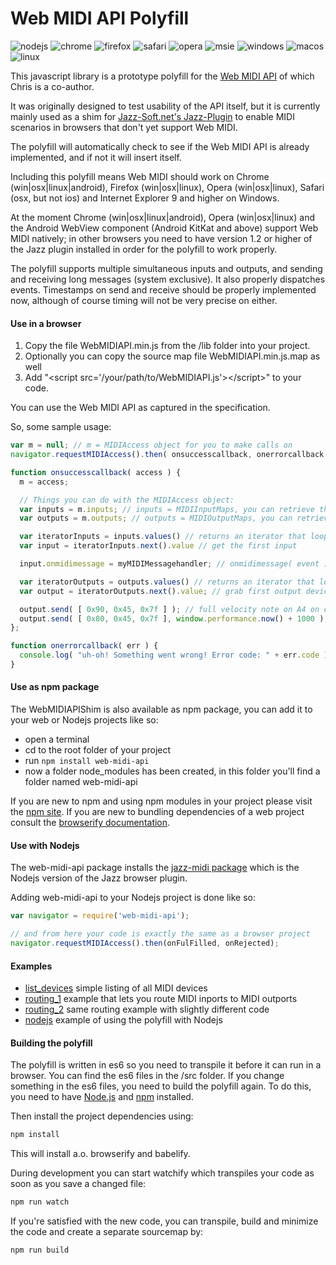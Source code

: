 # Web MIDI API Polyfill

![nodejs](http://jazz-soft.github.io/img/nodejs.jpg)
![chrome](http://jazz-soft.github.io/img/chrome.jpg)
![firefox](http://jazz-soft.github.io/img/firefox.jpg)
![safari](http://jazz-soft.github.io/img/safari.jpg)
![opera](http://jazz-soft.github.io/img/opera.jpg)
![msie](http://jazz-soft.github.io/img/msie.jpg)
![windows](http://jazz-soft.github.io/img/windows.jpg)
![macos](http://jazz-soft.github.io/img/macos.jpg)
![linux](http://jazz-soft.github.io/img/linux.jpg)

This javascript library is a prototype polyfill for the [Web MIDI API](http://webaudio.github.io/web-midi-api/) of which Chris is a co-author.

It was originally designed to test usability of the API itself, but it is currently mainly used as a shim for [Jazz-Soft.net's Jazz-Plugin](http://jazz-soft.net/) to enable MIDI scenarios in browsers that don't yet support Web MIDI.

The polyfill will automatically check to see if the Web MIDI API is already implemented, and if not it will insert itself.

Including this polyfill means Web MIDI should work on Chrome (win|osx|linux|android), Firefox (win|osx|linux), Opera (win|osx|linux), Safari (osx, but not ios) and Internet Explorer 9 and higher on Windows.

At the moment Chrome (win|osx|linux|android), Opera (win|osx|linux) and the Android WebView component (Android KitKat and above) support Web MIDI natively; in other browsers you need to have version 1.2 or higher of the Jazz plugin installed in order for the polyfill to work properly.

The polyfill supports multiple simultaneous inputs and outputs, and sending and receiving long messages (system exclusive). It also properly dispatches events. Timestamps on send and receive should be properly implemented now, although of course timing will not be very precise on either.

#### Use in a browser

1. Copy the file WebMIDIAPI.min.js from the /lib folder into your project.
2. Optionally you can copy the source map file WebMIDIAPI.min.js.map as well
3. Add "&lt;script src='/your/path/to/WebMIDIAPI.js'>&lt;/script>" to your code.

You can use the Web MIDI API as captured in the specification.

So, some sample usage:

```js
var m = null; // m = MIDIAccess object for you to make calls on
navigator.requestMIDIAccess().then( onsuccesscallback, onerrorcallback );

function onsuccesscallback( access ) {
  m = access;

  // Things you can do with the MIDIAccess object:
  var inputs = m.inputs; // inputs = MIDIInputMaps, you can retrieve the inputs with iterators
  var outputs = m.outputs; // outputs = MIDIOutputMaps, you can retrieve the outputs with iterators

  var iteratorInputs = inputs.values() // returns an iterator that loops over all inputs
  var input = iteratorInputs.next().value // get the first input

  input.onmidimessage = myMIDIMessagehandler; // onmidimessage( event ), event.data & event.receivedTime are populated

  var iteratorOutputs = outputs.values() // returns an iterator that loops over all outputs
  var output = iteratorOutputs.next().value; // grab first output device

  output.send( [ 0x90, 0x45, 0x7f ] ); // full velocity note on A4 on channel zero
  output.send( [ 0x80, 0x45, 0x7f ], window.performance.now() + 1000 ); // full velocity A4 note off in one second.
};

function onerrorcallback( err ) {
  console.log( "uh-oh! Something went wrong! Error code: " + err.code );
}
```

#### Use as npm package

The WebMIDIAPIShim is also available as npm package, you can add it to your web or Nodejs projects like so:

- open a terminal
- cd to the root folder of your project
- run `npm install web-midi-api`
- now a folder node_modules has been created, in this folder you'll find a folder named web-midi-api

If you are new to npm and using npm modules in your project please visit the [npm site](https://docs.npmjs.com/). If you are new to bundling dependencies of a web project consult the [browserify documentation](https://github.com/substack/node-browserify#usage).


#### Use with Nodejs

The web-midi-api package installs the [jazz-midi package](https://www.npmjs.com/package/jazz-midi) which is the Nodejs version of the Jazz browser plugin.

Adding web-midi-api to your Nodejs project is done like so:

```js
var navigator = require('web-midi-api');

// and from here your code is exactly the same as a browser project
navigator.requestMIDIAccess().then(onFulFilled, onRejected);
```



#### Examples

- [list_devices](http://cwilso.github.com/WebMIDIAPIShim/examples/list_devices) simple listing of all MIDI devices
- [routing_1](http://cwilso.github.com/WebMIDIAPIShim/examples/routing_1) example that lets you route MIDI inports to MIDI outports
- [routing_2](http://cwilso.github.com/WebMIDIAPIShim/examples/routing_2) same routing example with slightly different code
- [nodejs](http://cwilso.github.com/WebMIDIAPIShim/examples/nodejs) example of using the polyfill with Nodejs


#### Building the polyfill

The polyfill is written in es6 so you need to transpile it before it can run in a browser. You can find the es6 files in the /src folder. If you change something in the es6 files, you need to build the polyfill again. To do this, you need to have [Node.js](http://nodejs.org/) and [npm](https://www.npmjs.org/) installed.

Then install the project dependencies using:
```bash
npm install
```

This will install a.o. browserify and babelify.


During development you can start watchify which transpiles your code as soon as you save a changed file:
```bash
npm run watch
```


If you're satisfied with the new code, you can transpile, build and minimize the code and create a separate sourcemap by:
```bash
npm run build
```
